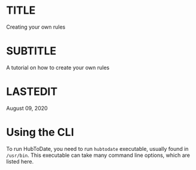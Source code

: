TITLE
=====

Creating your own rules

SUBTITLE
========

A tutorial on how to create your own rules

LASTEDIT
========

August 09, 2020

Using the CLI
=============

To run HubToDate, you need to run `hubtodate` executable, usually found in `/usr/bin`. This executable can take many command line options, which are listed here.
